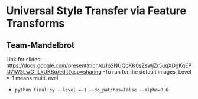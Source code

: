 
# Universal Style Transfer via Feature Transforms
## Team-Mandelbrot
Link for slides:  https://docs.google.com/presentation/d/1o2NUQbKK0sZsWjZr5uqXDgKqEPIJ7lW3LwG-lLkUKBo/edit?usp=sharing
-To run for the default images, 
  Level =-1 means multiLevel 
   - `python final.py --level =-1 --do_patches=False --alpha=0.6`
